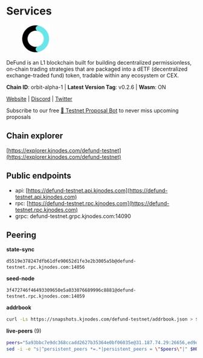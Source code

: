 # Services

<figure><img src="https://raw.githubusercontent.com/kj89/cosmos-images/main/logos/defund.png" alt=""><figcaption></figcaption></figure>

DeFund is an L1 blockchain built for building decentralized permissionless,  on-chain trading strategies that are packaged into a dETF (decentralized  exchange-traded fund) token, tradable within any ecosystem or CEX.

**Chain ID**: orbit-alpha-1 | **Latest Version Tag**: v0.2.6 | **Wasm**: ON

[Website](https://www.defund.app) | [Discord](https://discord.gg/FV26pRPZ3P) | [Twitter](https://twitter.com/defund_finance)



Subscribe to our free [🤖 Testnet Proposal Bot](https://t.me/kjnodes_testnet_proposal_bot) to never miss upcoming proposals


## Chain explorer
[https://explorer.kjnodes.com/defund-testnet](https://explorer.kjnodes.com/defund-testnet)

## Public endpoints

* api: [https://defund-testnet.api.kjnodes.com](https://defund-testnet.api.kjnodes.com)
* rpc: [https://defund-testnet.rpc.kjnodes.com](https://defund-testnet.rpc.kjnodes.com)
* grpc: defund-testnet.grpc.kjnodes.com:14090

## Peering

**state-sync**

```text
d5519e378247dfb61dfe90652d1fe3e2b3005a5b@defund-testnet.rpc.kjnodes.com:14056
```

**seed-node**

```text
3f472746f46493309650e5a033076689996c8881@defund-testnet.rpc.kjnodes.com:14059
```

**addrbook**
```bash
curl -Ls https://snapshots.kjnodes.com/defund-testnet/addrbook.json > $HOME/.defund/config/addrbook.json
```

**live-peers** (9)
```bash
peers="5a93bbc7e9dc368ccadd2627b35364e0bf06035e@31.187.74.29:26656,ed9d651a48968b4c3c8e8f01e15dbb451eed195a@5.75.138.108:26656,34b72721aa503574a0709b1859fb1da2aa12ce70@88.99.3.158:11256,6406dc6dff130a009ad79bb04eb29b731414811f@141.95.145.41:27656,4b740c782cc4e6561de519fffb23499f0541e84d@89.116.29.202:18656,0108df8793ec07fa82ea202d54b70c603b827ea4@5.9.81.251:60656,251c53c762273adbb7853569d17af2a6f00e9c7a@65.108.101.124:13656,d5519e378247dfb61dfe90652d1fe3e2b3005a5b@65.109.68.190:14056,a6d9edebbd8b1b4651ca3cf5242879f573492d0e@49.12.236.218:26656"
sed -i -e "s|^persistent_peers *=.*|persistent_peers = \"$peers\"|" $HOME/.defund/config/config.toml
```
